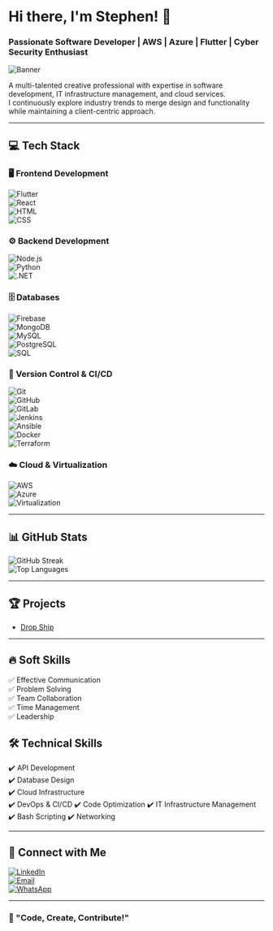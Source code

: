 # Hi there, I'm Stephen! 👋  
### Passionate Software Developer | AWS | Azure | Flutter | Cyber Security Enthusiast  

![Banner](https://github.com/user-attachments/assets/bd6e3798-bd68-4689-a4a8-c0ee5ba28619)

A multi-talented creative professional with expertise in software development, IT infrastructure management, and cloud services.  
I continuously explore industry trends to merge design and functionality while maintaining a client-centric approach.  

---

## 💻 Tech Stack  

### **🖥️ Frontend Development**  
![Flutter](https://img.shields.io/badge/Flutter-02569B?style=flat&logo=flutter&logoColor=white)  
![React](https://img.shields.io/badge/React-61DAFB?style=flat&logo=react&logoColor=black)  
![HTML](https://img.shields.io/badge/HTML5-E34F26?style=flat&logo=html5&logoColor=white)  
![CSS](https://img.shields.io/badge/CSS3-1572B6?style=flat&logo=css3&logoColor=white)  

### **⚙️ Backend Development**  
![Node.js](https://img.shields.io/badge/Node.js-339933?style=flat&logo=node.js&logoColor=white)  
![Python](https://img.shields.io/badge/Python-3776AB?style=flat&logo=python&logoColor=white)  
![.NET](https://img.shields.io/badge/.NET-512BD4?style=flat&logo=dotnet&logoColor=white)  

### **🗄️ Databases**  
![Firebase](https://img.shields.io/badge/Firebase-FFCA28?style=flat&logo=firebase&logoColor=black)  
![MongoDB](https://img.shields.io/badge/MongoDB-47A248?style=flat&logo=mongodb&logoColor=white)  
![MySQL](https://img.shields.io/badge/MySQL-4479A1?style=flat&logo=mysql&logoColor=white)  
![PostgreSQL](https://img.shields.io/badge/PostgreSQL-336791?style=flat&logo=postgresql&logoColor=white)  
![SQL](https://img.shields.io/badge/SQL-4479A1?style=flat&logo=sqlite&logoColor=white)  

### **🔄 Version Control & CI/CD**  
![Git](https://img.shields.io/badge/Git-F05032?style=flat&logo=git&logoColor=white)  
![GitHub](https://img.shields.io/badge/GitHub-181717?style=flat&logo=github&logoColor=white)  
![GitLab](https://img.shields.io/badge/GitLab-FC6D26?style=flat&logo=gitlab&logoColor=white)  
![Jenkins](https://img.shields.io/badge/Jenkins-D24939?style=flat&logo=jenkins&logoColor=white)  
![Ansible](https://img.shields.io/badge/Ansible-EE0000?style=flat&logo=ansible&logoColor=white)  
![Docker](https://img.shields.io/badge/Docker-2496ED?style=flat&logo=docker&logoColor=white)  
![Terraform](https://img.shields.io/badge/Terraform-623CE4?style=flat&logo=terraform&logoColor=white)  

### **☁️ Cloud & Virtualization**  
![AWS](https://img.shields.io/badge/AWS-232F3E?style=flat&logo=amazon-aws&logoColor=white)  
![Azure](https://img.shields.io/badge/Azure-0078D4?style=flat&logo=microsoft-azure&logoColor=white)  
![Virtualization](https://img.shields.io/badge/VMware-607078?style=flat&logo=vmware&logoColor=white)  

---

## 📊 GitHub Stats  
![GitHub Streak](https://github-readme-streak-stats.herokuapp.com/?user=sos904&theme=dark)  
![Top Languages](https://github-readme-stats.vercel.app/api/top-langs/?username=sos904&layout=compact&theme=dark)  

---

## 🏆 Projects  
- [Drop Ship](https://github.com/sos904/drop_ship-application-with-Futter)  

---

## 🔥 Soft Skills  
✅ Effective Communication  
✅ Problem Solving  
✅ Team Collaboration  
✅ Time Management  
✅ Leadership  

## 🛠️ Technical Skills  
✔️ API Development  
✔️ Database Design  
✔️ Cloud Infrastructure  
✔️ DevOps & CI/CD 
✔️ Code Optimization 
✔️ IT Infrastructure Management 
✔️ Bash Scripting 
✔️ Networking

---

## 🔗 Connect with Me  
[![LinkedIn](https://img.shields.io/badge/LinkedIn-Profile-blue)](https://www.linkedin.com/in/stephen-oteng-seifah/)  
[![Email](https://img.shields.io/badge/Email-Contact-red)](mailto:soseifah904@gmail.com)  
[![WhatsApp](https://img.shields.io/badge/WhatsApp-Contact-25D366?style=flat&logo=whatsapp&logoColor=white)](https://wa.me/+233501542463)  

---

### 🎯 "Code, Create, Contribute!"
